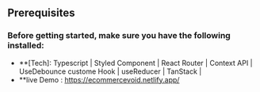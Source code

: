   ## Prerequisites

 ### Before getting started, make sure you have the following installed:

 - **[Tech]: Typescript | Styled Component | React Router | Context API | UseDebounce custome Hook | useReducer | TanStack | 
- **live Demo : https://ecommercevoid.netlify.app/


